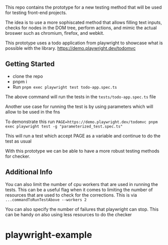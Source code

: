This repo contains the prototype for a new testing method that will be used for testing front-end projects.

The idea is to use a more sophiscated method that allows filling text inputs, checks for nodes in the DOM tree,
perform actions, and mimic the actual broswer such as chromium, firefox, and webkit.

This prototype uses a todo application from playwright to showcase what is possible with the library. https://demo.playwright.dev/todomvc


## Getting Started
-  clone the repo
- pnpm i
- Run `pnpm exec playwright test todo-app.spec.ts`

The above command will run the tests in the `tests/todo-app.spec.ts` file

Another use case for running the test is by using parameters which will allow to be used in the fns

To demonstrate this run `PAGE=https://demo.playwright.dev/todomvc pnpm exec playwright test -g "parameterized_test.spec.ts"`


This will run a test which accept PAGE as a variable and continue to do the test as usual

With this prototype we can be able to have a more robust testing methods for checker.


## Additional Info
You can also limit the number of cpu workers that are used in running the tests. This can be a useful flag when it comes to limiting the number of resources that are used to check for the corrections. This is via `...commandToRunTestAbove --workers 2`

You can also specify the number of failures that playwright can stop. This can be handy on also using less resources to do the checker
# playwright-example
